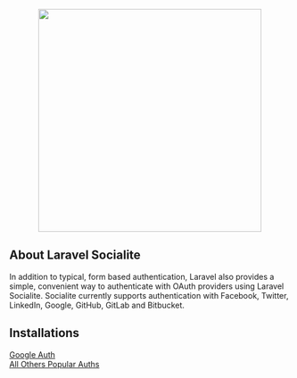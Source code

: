 <p align="center"><img src="https://res.cloudinary.com/dtfbvvkyp/image/upload/v1566331377/laravel-logolockup-cmyk-red.svg" width="400"></p>

## About Laravel Socialite

In addition to typical, form based authentication, Laravel also provides a simple, convenient way to authenticate with OAuth providers using Laravel Socialite. Socialite currently supports authentication with Facebook, Twitter, LinkedIn, Google, GitHub, GitLab and Bitbucket.


## Installations
<a href="https://www.tutsmake.com/laravel-6-google-login-tutorial-with-socialite-demo-example/"> Google Auth </a>
</br>
<a href="https://medium.com/justlaravel/laravel-social-login-using-socialite-45305c7ddc00"> All Others Popular Auths </a>
